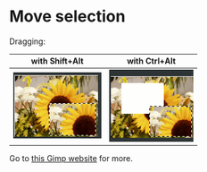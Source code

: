 Move selection
==============

Dragging:

| with Shift+Alt                                       | with Ctrl+Alt                                     |
|------------------------------------------------------|---------------------------------------------------|
| <img src="screenshots/Gimp_ShiftAlt.png"></img>      | <img src="screenshots/Gimp_CtrlAlt.png"></img>    |

Go to [this Gimp website](https://docs.gimp.org/en/gimp-using-selections.html) for more.



